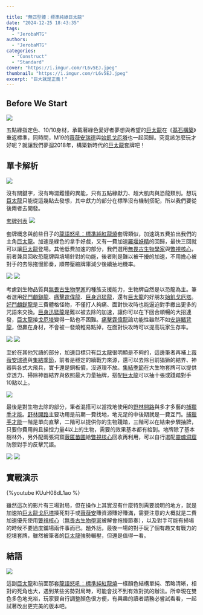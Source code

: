 ```yaml
---

title: "無匹型體：標準純綠巨太龍"
date: "2024-12-25 18:43:35"
tags:
  - "JerobaMTG"
authors:
  - "JerobaMTG"
categories:
  - "Construct"
  - "Standard"
cover: "https://i.imgur.com/rL6v5EJ.jpeg"
thumbnail: "https://i.imgur.com/rL6v5EJ.jpeg"
excerpt: "巨大就是正義！"
---
```


## Before We Start

![](https://i.imgur.com/rL6v5EJ.jpeg)

五點綠指定色、10/10身材，承載著綠色愛好者夢想與希望的[巨太龍](https://scryfall.com/card/m19/185/gigantosaurus)在《[基石構築](https://scryfall.com/sets/fdn?as=grid&order=set)》重返標準，同時間，M19的[薇薇安瑞德](https://scryfall.com/card/fdn/234/vivien-reid)與[始飢戈厄塔](https://scryfall.com/card/fdn/222/ghalta-primal-hunger)也一起回歸。究竟該怎麼玩才好呢？就讓我們夢迴2018年，構築新時代的[巨太龍](https://scryfall.com/card/m19/185/gigantosaurus)套牌吧！


## 單卡解析

![](https://i.imgur.com/tjVCgRw.png)

沒有關鍵字，沒有晦澀難懂的異能，只有五點綠獻力、超大肌肉與恐龍類別。想玩[巨太龍](https://scryfall.com/card/m19/185/gigantosaurus)只能從這幾點去發想，其中獻力的部分在標準沒有機制搭配，所以我們要從後兩者去開發。

[套牌列表](https://www.mtggoldfish.com/deck/6818769#paper)
![](https://i.imgur.com/qsHxZyf.png)

套牌概念與前些日子的[龍語怒吼：標準純紅龍燒](https://guildmagesforum.tw/Standard-Red-Dragon-Wins/)套牌類似，加速跳五費拍出我們的主角[巨太龍](https://scryfall.com/card/m19/185/gigantosaurus)。加速是綠色的拿手好戲，又有一費加速[羅堰妖精](https://scryfall.com/card/fdn/227/llanowar-elves)的回歸，最快三回就可以讓[巨太龍](https://scryfall.com/card/m19/185/gigantosaurus)登場。其他低費加速的部分，我們選用[無畏古生物學家](https://scryfall.com/card/lci/193/intrepid-paleontologist)與[瞥視核心](https://scryfall.com/card/lci/186/glimpse-the-core)，前者兼具回收恐龍牌與墳場針對的功能，後者則是難以被干擾的加速，不用擔心被對手的去除拖慢節奏，順帶壓縮牌庫減少後續抽地機率。

![](https://i.imgur.com/osFtiL2.png)
![](https://i.imgur.com/xnoMq7g.png)

考慮到生物品質與[無畏古生物學家](https://scryfall.com/card/lci/193/intrepid-paleontologist)的種族支援能力，生物牌自然是以恐龍為主。筆者選用[好鬥顱鎚龍](https://scryfall.com/card/lci/208/pugnacious-hammerskull)、[痛擊霆偉龍](https://scryfall.com/card/fdn/560/thrashing-brontodon)、[巨身迅猛龍](https://scryfall.com/card/lci/191/hulking-raptor)，還有[巨太龍](https://scryfall.com/card/m19/185/gigantosaurus)的好朋友[始飢戈厄塔](https://scryfall.com/card/fdn/222/ghalta-primal-hunger)。[好鬥顱鎚龍](https://scryfall.com/card/lci/208/pugnacious-hammerskull)是三費體格怪物，不僅打人夠痛、面對快攻時也能逼迫對手繳出更多的咒語來交換。[巨身迅猛龍](https://scryfall.com/card/lci/191/hulking-raptor)是難以被去除的加速，讓你可以在下回合順暢的大招連發，[巨太龍](https://scryfall.com/card/m19/185/gigantosaurus)接[戈厄塔](https://scryfall.com/card/fdn/222/ghalta-primal-hunger)變得一點也不困難。[痛擊霆偉龍](https://scryfall.com/card/fdn/560/thrashing-brontodon)論功能性雖然不如[安詳鰭背龍](https://scryfall.com/card/mat/24/tranquil-frillback)，但贏在身材，不會被一發燒輕易點掉，在面對快攻時可以提高玩家生存率。

![](https://i.imgur.com/Cvfsys0.png)
![](https://i.imgur.com/UeLR9Ar.png)

至於在其他咒語的部分，加速目標只有[巨太龍](https://scryfall.com/card/m19/185/gigantosaurus)很明顯是不夠的，這邊筆者再補上[薇薇安瑞德](https://scryfall.com/card/fdn/234/vivien-reid)與[集結季節](https://scryfall.com/card/blb/192/season-of-gathering)，前者是穩定的續戰力來源，還可以去除目前猖獗的結界、神器與各式大飛兵，實卡還是銅板價，沒道理不放。[集結季節](https://scryfall.com/card/blb/192/season-of-gathering)在大生物套牌可以提供穿透力、掃除神器結界與依照最大力量抽牌，搭配[巨太龍](https://scryfall.com/card/m19/185/gigantosaurus)可以抽十張或踐踏對手10點以上。

![](https://i.imgur.com/8emtg0t.png)

最後是對生物去除的部分，筆者混搭可以當找地使用的[野林開路](https://scryfall.com/card/fdn/215/bushwhack)與多才多藝的[捕獵手才能](https://scryfall.com/card/blb/179/hunters-talent)。[野林開路](https://scryfall.com/card/fdn/215/bushwhack)主要功用是前期一費找地，地充足的中後期就是一費互鬥。[捕獵手才能](https://scryfall.com/card/blb/179/hunters-talent)一階是單向直擊，二階可以提供你的生物踐踏，三階可以在結束步驟抽牌，只要你費用夠且操控力量4以上的生物，需要的效果基本都有給到。地牌除了基本樹林外，另外配兩張洞窟[蔽匿苗圃](https://scryfall.com/card/lci/276/hidden-nursery)給[瞥視核心](https://scryfall.com/card/lci/186/glimpse-the-core)回收再利用，可以自行選配[靈魂洞窟](https://scryfall.com/card/lci/269/cavern-of-souls)防禦對手的反擊咒語。

![](https://i.imgur.com/rILooZ5.png)
![](https://i.imgur.com/YpoGhng.png)

## 實戰演示

{%youtube KUuH08dL1ao %}

雖然這次的影片有三場對局，但在操作上其實沒有什麼特別需要說明的地方，就是加速拍[巨太龍](https://scryfall.com/card/m19/185/gigantosaurus)[戈厄塔](https://scryfall.com/card/fdn/222/ghalta-primal-hunger)揍死對手或[薇薇安](https://scryfall.com/card/fdn/234/vivien-reid)賺資源賺好賺滿，需要注意的大概就是二費加速優先使用[瞥視核心](https://scryfall.com/card/lci/186/glimpse-the-core)（[無畏古生物學家](https://scryfall.com/card/lci/193/intrepid-paleontologist)被解會拖慢節奏），以及對手可能有掃場的時候不要過度鋪場兩件事而已。題外話，最後一場的對手玩了個有趣又有戰力的挖墳套牌，雖然被筆者的[巨太龍](https://scryfall.com/card/m19/185/gigantosaurus)強勢輾壓，但還是值得一看。

## 結語

![](https://i.imgur.com/lYmHZSX.png)

這副[巨太龍](https://scryfall.com/card/m19/185/gigantosaurus)和前面那套[龍語怒吼：標準純紅龍燒](https://guildmagesforum.tw/Standard-Red-Dragon-Wins/)一樣顏色結構單純、策略清晰，相對的死角也大，遇到某些劣勢對局時，可能會找不到有效對抗的辦法。所幸現在雙色多色地充裕，玩家要自行調整顏色很方便，有興趣的讀者請務必嘗試看看，一起試著改出更完美的版本吧。
